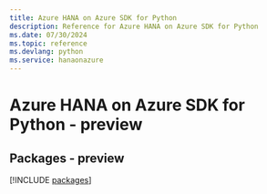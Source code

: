 ```yaml
---
title: Azure HANA on Azure SDK for Python
description: Reference for Azure HANA on Azure SDK for Python
ms.date: 07/30/2024
ms.topic: reference
ms.devlang: python
ms.service: hanaonazure
---
```

# Azure HANA on Azure SDK for Python - preview
## Packages - preview
[!INCLUDE [packages](hana-on-azure-index.md)]